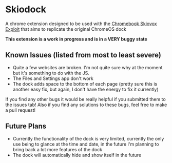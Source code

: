 # Skiodock
A chrome extension designed to be used with the [Chromebook Skiovox Exploit](https://github.com/3kh0/ext-remover?tab=readme-ov-file#skiovox-unrestricted-browsing) that aims to replicate the original ChromeOS dock

**This extension is a work in progress and is in a VERY buggy state**

## Known Issues (listed from most to least severe)
- Quite a few websites are broken. I'm not quite sure why at the moment but it's something to do with the JS.
- The Files and Settings app don't work
- The dock adds space to the bottom of each page (pretty sure this is another easy fix, but again, I don't have the energy to fix it currently)

If you find any other bugs it would be really helpful if you submitted them to the issues tab! Also if you find any solutions to these bugs, feel free to make a pull request!

## Future Plans
- Currently the functionality of the dock is very limited, currently the only use being to glance at the time and date, in the future I'm planning to bring back a lot more features of the dock
- The dock will automatically hide and show itself in the future
